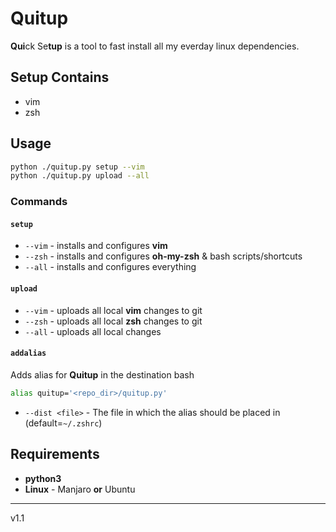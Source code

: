 # Quitup

**Qui**ck Se**tup** is a tool to fast install all my everday linux dependencies.

## Setup Contains
- vim
- zsh

## Usage

```sh
python ./quitup.py setup --vim
python ./quitup.py upload --all
```

### Commands

#### `setup`

- `--vim` - installs and configures **vim**
- `--zsh` - installs and configures **oh-my-zsh** & bash scripts/shortcuts
- `--all` - installs and configures everything

#### `upload`

- `--vim` - uploads all local **vim** changes to git
- `--zsh` - uploads all local **zsh** changes to git
- `--all` - uploads all local changes

#### `addalias`
Adds alias for **Quitup** in the destination bash 
```bash
alias quitup='<repo_dir>/quitup.py'
```

- `--dist <file>` - The file in which the alias should be placed in (default=`~/.zshrc`)

## Requirements

- **python3**
- **Linux** - Manjaro **or** Ubuntu
    
---
v1.1
